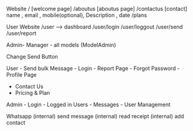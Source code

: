 Website
	/ [welcome page]
	/aboutus [aboutus page]
	/contactus [contact]
		name , email , mobile(optional),  Description , date
	/plans


User Website
	/user --> dashboard
	/user/login
	/user/loggout
	/user/send
	/user/report


Admin- Manager - all models (ModelAdmin)

Change Send Button



















User
	- Send bulk Message
	- Login
	- Report Page
	- Forgot Password
	- Profile Page

- Contact Us
- Pricing & Plan

Admin
	- Login 
	- Logged in Users
	- Messages 
	- User Management

Whatsapp
		(internal) send message
		(internal) read receipt
		(internal) add contact